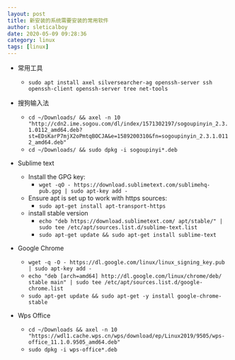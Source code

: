 ```yaml
---
layout: post
title: 新安装的系统需要安装的常用软件
author: sleticalboy
date: 2020-05-09 09:28:36
category: linux
tags: [linux]
---
```


- 常用工具
	- `sudo apt install axel silversearcher-ag openssh-server ssh openssh-client openssh-server tree net-tools`

- 搜狗输入法
	- `cd ~/Downloads/ && axel -n 10 "http://cdn2.ime.sogou.com/dl/index/1571302197/sogoupinyin_2.3.1.0112_amd64.deb?st=EDsKarP7mjX2oPmtqBOCJA&e=1589200310&fn=sogoupinyin_2.3.1.0112_amd64.deb"`
	- `cd ~/Downloads/ && sudo dpkg -i sogoupinyi*.deb`
- Sublime text
	- Install the GPG key:
		- `wget -qO - https://download.sublimetext.com/sublimehq-pub.gpg | sudo apt-key add -`
	- Ensure apt is set up to work with https sources:
		- `sudo apt-get install apt-transport-https`
	- install stable version
		- `echo "deb https://download.sublimetext.com/ apt/stable/" | sudo tee /etc/apt/sources.list.d/sublime-text.list`
		- `sudo apt-get update && sudo apt-get install sublime-text`
- Google Chrome
	- `wget -q -O - https://dl.google.com/linux/linux_signing_key.pub | sudo apt-key add -`
	- `echo "deb [arch=amd64] http://dl.google.com/linux/chrome/deb/ stable main" | sudo tee /etc/apt/sources.list.d/google-chrome.list`
	- `sudo apt-get update && sudo apt-get -y install google-chrome-stable`
- Wps Office
	- `cd ~/Downloads && axel -n 10 "https://wdl1.cache.wps.cn/wps/download/ep/Linux2019/9505/wps-office_11.1.0.9505_amd64.deb"`
	- `sudo dpkg -i wps-office*.deb`
